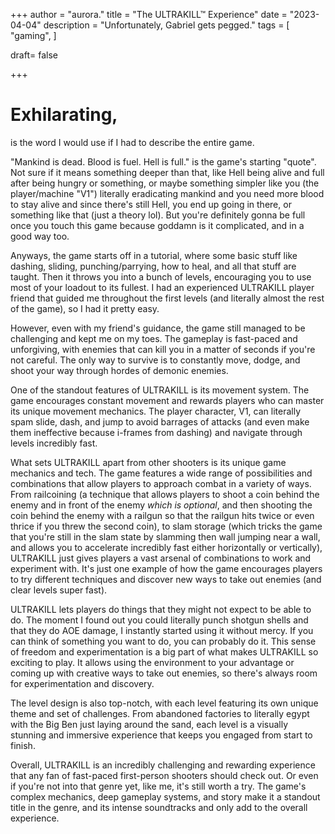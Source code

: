 +++
author = "aurora."
title = "The ULTRAKILL™ Experience"
date = "2023-04-04"
description = "Unfortunately, Gabriel gets pegged."
tags = [
    "gaming",
]

draft= false

+++

# Exhilarating,

is the word I would use if I had to describe the entire game.

"Mankind is dead. Blood is fuel. Hell is full." is the game's starting "quote". Not sure if it means something deeper than that, like Hell being alive and full after being hungry or something, or maybe something simpler like you (the player/machine "V1") literally eradicating mankind and you need more blood to stay alive and since there's still Hell, you end up going in there, or something like that (just a theory lol). But you're definitely gonna be full once you touch this game because goddamn is it complicated, and in a good way too. 

Anyways, the game starts off in a tutorial, where some basic stuff like dashing, sliding, punching/parrying, how to heal, and all that stuff are taught. Then it throws you into a bunch of levels, encouraging you to use most of your loadout to its fullest. I had an experienced ULTRAKILL player friend that guided me throughout the first levels (and literally almost the rest of the game), so I had it pretty easy. 

However, even with my friend's guidance, the game still managed to be challenging and kept me on my toes. The gameplay is fast-paced and unforgiving, with enemies that can kill you in a matter of seconds if you're not careful. The only way to survive is to constantly move, dodge, and shoot your way through hordes of demonic enemies.

One of the standout features of ULTRAKILL is its movement system. The game encourages constant movement and rewards players who can master its unique movement mechanics. The player character, V1, can literally spam slide, dash, and jump to avoid barrages of attacks (and even make them ineffective because i-frames from dashing) and navigate through levels incredibly fast.

What sets ULTRAKILL apart from other shooters is its unique game mechanics and tech. The game features a wide range of possibilities and combinations that allow players to approach combat in a variety of ways. From railcoining (a technique that allows players to shoot a coin behind the enemy and in front of the enemy *which is optional*, and then shooting the coin behind the enemy with a railgun so that the railgun hits twice or even thrice if you threw the second coin), to slam storage (which tricks the game that you're still in the slam state by slamming then wall jumping near a wall, and allows you to accelerate incredibly fast either horizontally or vertically), ULTRAKILL just gives players a vast arsenal of combinations to work and experiment with. It's just one example of how the game encourages players to try  different techniques and discover new ways to take out enemies (and clear levels super fast).

ULTRAKILL lets players do things that they might not expect to be able to do. The moment I found out you could literally punch shotgun shells and that they do AOE damage, I instantly started using it without mercy. If you can think of something you want to do, you can probably do it. This sense of freedom and experimentation is a big part of what makes ULTRAKILL so exciting to play. It allows using the environment to your advantage or coming up with creative ways to take out enemies, so there's always room for experimentation and discovery.

The level design is also top-notch, with each level featuring its own unique theme and set of challenges. From abandoned factories to literally egypt with the Big Ben just laying around the sand, each level is a visually stunning and immersive experience that keeps you engaged from start to finish.

Overall, ULTRAKILL is an incredibly challenging and rewarding experience that any fan of fast-paced first-person shooters should check out. Or even if you're not into that genre yet, like me, it's still worth a try. The game's complex mechanics, deep gameplay systems, and story make it a standout title in the genre, and its intense soundtracks and only add to the overall experience.
